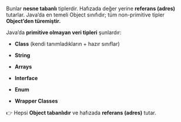 Bunlar **nesne tabanlı** tiplerdir. Hafızada değer yerine **referans (adres)** tutarlar. Java’da en temeli Object sınıfıdır; tüm non-primitive tipler **Object’den türemiştir.**

Java’da **primitive olmayan veri tipleri** şunlardır:

- **Class** (kendi tanımladıkların + hazır sınıflar)

- **String**

- **Arrays**

- **Interface**

- **Enum**

- **Wrapper Classes**

👉 Hepsi **Object tabanlıdır** ve hafızada **referans (adres)** tutar.